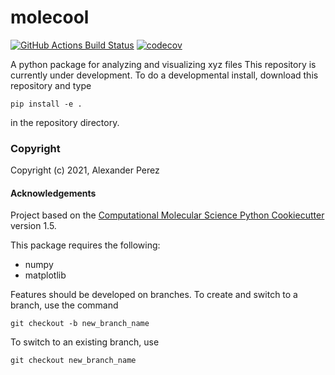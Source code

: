 molecool
==============================
[//]: # (Badges)
[![GitHub Actions Build Status](https://github.com/REPLACE_WITH_OWNER_ACCOUNT/molecool/workflows/CI/badge.svg)](https://github.com/REPLACE_WITH_OWNER_ACCOUNT/molecool/actions?query=workflow%3ACI)
[![codecov](https://codecov.io/gh/REPLACE_WITH_OWNER_ACCOUNT/molecool/branch/master/graph/badge.svg)](https://codecov.io/gh/REPLACE_WITH_OWNER_ACCOUNT/molecool/branch/master)


A python package for analyzing and visualizing xyz files
This repository is currently under development. To do a developmental install, download this repository and type

`pip install -e .`

in the repository directory.

### Copyright

Copyright (c) 2021, Alexander Perez


#### Acknowledgements
 
Project based on the 
[Computational Molecular Science Python Cookiecutter](https://github.com/molssi/cookiecutter-cms) version 1.5.

This package requires the following:
  - numpy
  - matplotlib

Features should be developed on branches. To create and switch to a branch, use the command

`git checkout -b new_branch_name`

To switch to an existing branch, use

`git checkout new_branch_name`